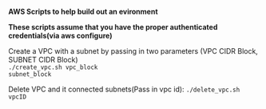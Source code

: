 **AWS Scripts to help build out an evironment**

<b>These scripts assume that you have the proper authenticated credentials(via aws configure)</b>

Create a VPC with a subnet by passing in two parameters (VPC CIDR Block, SUBNET CIDR Block)
<br/>
<code>./create_vpc.sh vpc_block subnet_block</code>

Delete VPC and it connected subnets(Pass in vpc id): <code>./delete_vpc.sh vpcID</code>
